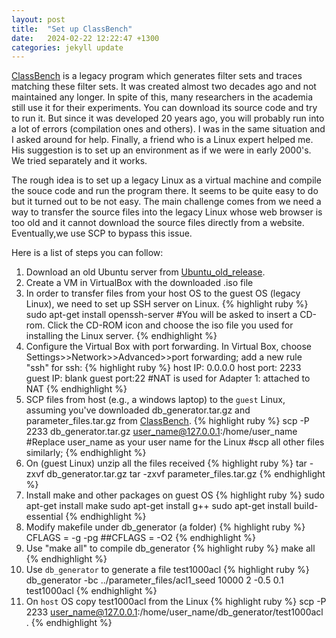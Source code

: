```yaml
---
layout: post
title:  "Set up ClassBench"
date:   2024-02-22 12:22:47 +1300
categories: jekyll update
---
```

[ClassBench] is a legacy program which generates filter sets and traces matching these filter sets. It was created almost two decades ago and not maintained any longer. In spite of this, many researchers in the academia still use it for their experiments. You can download its source code and try to run it. But since it was developed 20 years ago, you will probably run into a lot of errors (compilation ones and others). I was in the same situation and I asked around for help. Finally, a friend who is a Linux expert helped me. His suggestion is to set up an environment as if we were in early 2000's. We tried separately and it works. 

The rough idea is to set up a legacy Linux as a virtual machine and compile the souce code and run the program there. It seems to be quite easy to do but it turned out to be not easy. The main challenge comes from we need a way to transfer the source files into the legacy Linux whose web browser is too old and it cannot download the source files directly from a website. Eventually,we use SCP to bypass this issue. 

Here is a list of steps you can follow:
1.  Download an old Ubuntu server from [Ubuntu_old_release].
2.  Create a VM in VirtualBox with the downloaded .iso file 
3.  In order to transfer files from your host OS to the guest OS (legacy Linux), we need to set up SSH server on Linux.
{% highlight ruby %}
sudo apt-get install openssh-server
#You will be asked to insert a CD-rom. Click the CD-ROM icon and choose the iso file you used for installing the Linux server. 
{% endhighlight %}
4.  Configure the Virtual Box with port forwarding. In Virtual Box, choose Settings>>Network>>Advanced>>port forwarding; add a new rule "ssh" for ssh:
{% highlight ruby %}
    host IP: 0.0.0.0
    host port: 2233
    guest IP: blank
    guest port:22
#NAT is used for Adapter 1: attached to NAT
{% endhighlight %}
5.  SCP files from host (e.g., a windows laptop) to the `guest` Linux, assuming you've downloaded db_generator.tar.gz and parameter_files.tar.gz from [ClassBench].
{% highlight ruby %}
scp -P 2233 db_generator.tar.gz user_name@127.0.0.1:/home/user_name
#Replace user_name as your user name for the Linux
#scp all other files similarly;
{% endhighlight %}
6.  On (guest Linux) unzip all the files received
{% highlight ruby %}
tar -zxvf db_generator.tar.gz
tar -zxvf parameter_files.tar.gz
{% endhighlight %}
7.  Install make and other packages on guest OS
{% highlight ruby %}
sudo apt-get install make
sudo apt-get install g++
sudo apt-get install build-essential
{% endhighlight %}
8.  Modify makefile under db_generator (a folder)
{% highlight ruby %}
CFLAGS = -g -pg
##CFLAGS = -O2
{% endhighlight %}
9.  Use "make all" to compile db_generator
{% highlight ruby %}
make all
{% endhighlight %}
10. Use `db_generator` to generate a file test1000acl
{% highlight ruby %}
db_generator -bc ../parameter_files/acl1_seed 10000 2 -0.5 0.1 test1000acl
{% endhighlight %}
11. On `host` OS copy test1000acl from the Linux
{% highlight ruby %}
  scp -P 2233 user_name@127.0.0.1:/home/user_name/db_generator/test1000acl .
{% endhighlight %}

[Ubuntu_old_release]: https://old-releases.ubuntu.com/releases/dapper/ubuntu-6.06.2-server-i386.iso
[ClassBench]: https://www.arl.wustl.edu/classbench/
